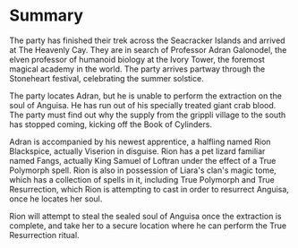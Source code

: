 # Summary
The party has finished their trek across the Seacracker Islands and arrived at The Heavenly Cay. They are in search of Professor Adran Galonodel, the elven professor of humanoid biology at the Ivory Tower, the foremost magical academy in the world. The party arrives partway through the Stoneheart festival, celebrating the summer solstice.

The party locates Adran, but he is unable to perform the extraction on the soul of Anguisa. He has run out of his specially treated giant crab blood. The party must find out why the supply from the grippli village to the south has stopped coming, kicking off the Book of Cylinders.

Adran is accompanied by his newest apprentice, a halfling named Rion Blackspice, actually Viserion in disguise. Rion has a pet lizard familiar named Fangs, actually King Samuel of Loftran under the effect of a True Polymorph spell. Rion is also in possession of Liara's clan's magic tome, which has a collection of spells in it, including True Polymorph and True Resurrection, which Rion is attempting to cast in order to resurrect Anguisa, once he locates her soul.

Rion will attempt to steal the sealed soul of Anguisa once the extraction is complete, and take her to a secure location where he can perform the True Resurrection ritual.
